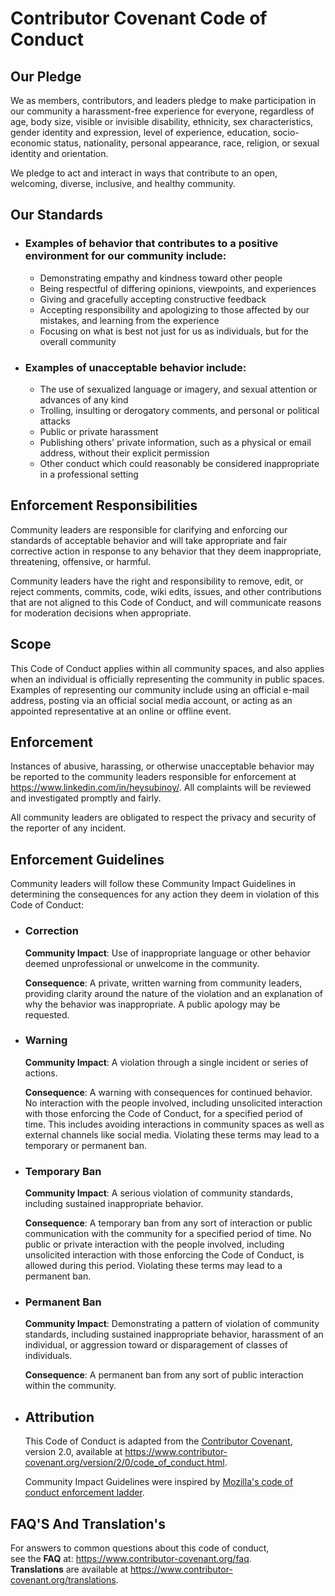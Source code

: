 # Contributor Covenant Code of Conduct

## Our Pledge

We as members, contributors, and leaders pledge to make participation in our
community a harassment-free experience for everyone, regardless of age, body
size, visible or invisible disability, ethnicity, sex characteristics, gender
identity and expression, level of experience, education, socio-economic status,
nationality, personal appearance, race, religion, or sexual identity
and orientation.

We pledge to act and interact in ways that contribute to an open, welcoming,
diverse, inclusive, and healthy community.

## Our Standards

- ### Examples of behavior that contributes to a positive environment for our community include:
  
    * Demonstrating empathy and kindness toward other people
    * Being respectful of differing opinions, viewpoints, and experiences
    * Giving and gracefully accepting constructive feedback
    * Accepting responsibility and apologizing to those affected by our mistakes,
      and learning from the experience
    * Focusing on what is best not just for us as individuals, but for the
      overall community

 - ### Examples of unacceptable behavior include:
  
    * The use of sexualized language or imagery, and sexual attention or
      advances of any kind
    * Trolling, insulting or derogatory comments, and personal or political attacks
    * Public or private harassment
    * Publishing others' private information, such as a physical or email
      address, without their explicit permission
    * Other conduct which could reasonably be considered inappropriate in a
      professional setting

## Enforcement Responsibilities

  Community leaders are responsible for clarifying and enforcing our standards of
  acceptable behavior and will take appropriate and fair corrective action in
  response to any behavior that they deem inappropriate, threatening, offensive,
  or harmful.
  
  Community leaders have the right and responsibility to remove, edit, or reject
  comments, commits, code, wiki edits, issues, and other contributions that are
  not aligned to this Code of Conduct, and will communicate reasons for moderation
  decisions when appropriate.

## Scope

  This Code of Conduct applies within all community spaces, and also applies when
  an individual is officially representing the community in public spaces.
  Examples of representing our community include using an official e-mail address,
  posting via an official social media account, or acting as an appointed
  representative at an online or offline event.

## Enforcement

  Instances of abusive, harassing, or otherwise unacceptable behavior may be
  reported to the community leaders responsible for enforcement at
  https://www.linkedin.com/in/heysubinoy/.
  All complaints will be reviewed and investigated promptly and fairly.
  
  All community leaders are obligated to respect the privacy and security of the
  reporter of any incident.

## Enforcement Guidelines

Community leaders will follow these Community Impact Guidelines in determining
the consequences for any action they deem in violation of this Code of Conduct:

- ### Correction
  
    **Community Impact**: Use of inappropriate language or other behavior deemed
    unprofessional or unwelcome in the community.
    
    **Consequence**: A private, written warning from community leaders, providing
    clarity around the nature of the violation and an explanation of why the
    behavior was inappropriate. A public apology may be requested.

- ### Warning
  
    **Community Impact**: A violation through a single incident or series
    of actions.
    
    **Consequence**: A warning with consequences for continued behavior. No
    interaction with the people involved, including unsolicited interaction with
    those enforcing the Code of Conduct, for a specified period of time. This
    includes avoiding interactions in community spaces as well as external channels
    like social media. Violating these terms may lead to a temporary or
    permanent ban.

- ### Temporary Ban
  
    **Community Impact**: A serious violation of community standards, including
    sustained inappropriate behavior.
    
    **Consequence**: A temporary ban from any sort of interaction or public
    communication with the community for a specified period of time. No public or
    private interaction with the people involved, including unsolicited interaction
    with those enforcing the Code of Conduct, is allowed during this period.
    Violating these terms may lead to a permanent ban.

- ### Permanent Ban

    **Community Impact**: Demonstrating a pattern of violation of community
    standards, including sustained inappropriate behavior,  harassment of an
    individual, or aggression toward or disparagement of classes of individuals.
  
  **Consequence**: A permanent ban from any sort of public interaction within
  the community.

- ## Attribution

    This Code of Conduct is adapted from the [Contributor Covenant][homepage],
    version 2.0, available at
    https://www.contributor-covenant.org/version/2/0/code_of_conduct.html.
    
    Community Impact Guidelines were inspired by [Mozilla's code of conduct
    enforcement ladder](https://github.com/mozilla/diversity).

    [homepage]: https://www.contributor-covenant.org

## FAQ'S And Translation's
For answers to common questions about this code of conduct,  
see the **FAQ** at: https://www.contributor-covenant.org/faq.   
**Translations** are available at https://www.contributor-covenant.org/translations.
